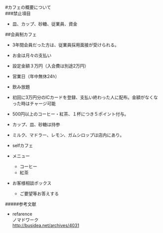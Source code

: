 #カフェの概要について  
###禁止項目  
 * 皿、カップ、砂糖、従業員、資金

##会員制カフェ  
  * 3年間会員だった方は、従業員採用面接が受けられる。
  * お金は月々の支払い  
  * 設定金額３万円（入会費は別途2万円）  
  * 営業日（年中無休24h）  
  * 飲み放題
  * 初回に3万円分のICカードを登録、支払い終わった人に配布。金額がなくなった時はチャージ可能  
  * 500円以上のコーヒー・紅茶、１杯につき５ポイント付与。  
  * カップ、皿、砂糖は持参  
  * ミルク、マドラー、レモン、ガムシロップは店内にあり。
  * selfカフェ
  
  * メニュー
      * コーヒー  
      * 紅茶  
      
      
  * お客様相談ボックス
    * ご要望等お答えする  
    
  
  
 #####参考文献
  
   * refarence  
   ノマドワーク  
   http://busidea.net/archives/4031
